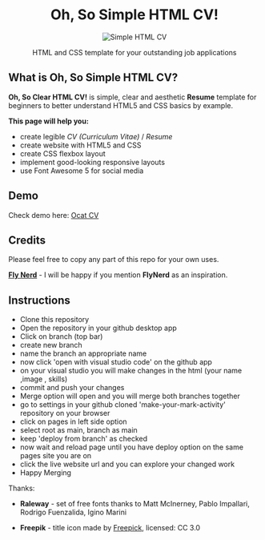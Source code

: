 <div align="center">
<h1 align="center">Oh, So Simple HTML CV!</h1>

<img alt="Simple HTML CV" src="https://github.com/ritaly/HTML-CSS-CV-demo/blob/master/img/resume_icon.png" />

HTML and CSS template for your outstanding job applications
</div>

## What is Oh, So Simple HTML CV?

**Oh, So Clear HTML CV!** is simple, clear and aesthetic **Resume** template for beginners to better understand HTML5 and CSS basics by example.

**This page will help you:**

* create legible *CV (Curriculum Vitae)* / *Resume*
* create website with HTML5 and CSS
* create CSS flexbox layout
* implement good-looking responsive layouts
* use Font Awesome 5 for social media


## Demo
Check demo here: [Ocat CV](https://ritaly.github.io/HTML-CSS-CV-demo/)

## Credits
Please feel free to copy any part of this repo for your own uses.

**[Fly Nerd](https://www.flynerd.pl/)** - I will be happy if you mention **FlyNerd** as an inspiration.

## Instructions 

- Clone this repository
- Open the repository in your github desktop app
- Click on branch (top bar)
- create new branch
- name the branch an appropriate name
- now click 'open with visual studio code' on the github app
- on your visual studio you will make changes in the html (your name ,image , skills)
- commit and push your changes
- Merge option will open and you will merge both branches together
- go to settings in your github cloned 'make-your-mark-activity' repository on your browser
- click on pages in left side option
- select root as main, branch as main
- keep 'deploy from branch' as checked
- now wait and reload page until you have deploy option on the same pages site you are on
- click the live website url and you can explore your changed work
- Happy Merging

Thanks:

- **Raleway** - set of free fonts thanks to Matt McInerney, Pablo Impallari, Rodrigo Fuenzalida, Igino Marini

- **Freepik** - title icon made by [Freepick](http://www.freepik.com), licensed: CC 3.0
